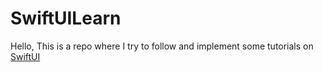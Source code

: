 # SwiftUILearn

Hello, This is a repo where I try to follow and implement some tutorials on [SwiftUI](https://developer.apple.com/tutorials/swiftui/tutorials)
